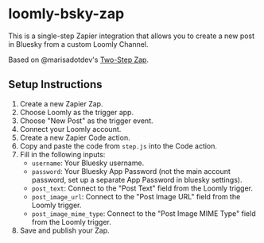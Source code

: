 # loomly-bsky-zap

This is a single-step Zapier integration that allows you to create a new post in Bluesky from a custom Loomly Channel.

Based on @marisadotdev's [Two-Step Zap](https://github.com/marisadotdev/ZapierLoomlyBluesky).


## Setup Instructions

1. Create a new Zapier Zap.
2. Choose Loomly as the trigger app.
3. Choose "New Post" as the trigger event.
4. Connect your Loomly account.
5. Create a new Zapier Code action.
6. Copy and paste the code from `step.js` into the Code action.
7. Fill in the following inputs:
    * `username`: Your Bluesky username.
    * `password`: Your Bluesky App Password (not the main account password, set up a separate App Password in bluesky settings).
    * `post_text`: Connect to the "Post Text" field from the Loomly trigger.
    * `post_image_url`: Connect to the "Post Image URL" field from the Loomly trigger.
    * `post_image_mime_type`: Connect to the "Post Image MIME Type" field from the Loomly trigger.
8. Save and publish your Zap.

